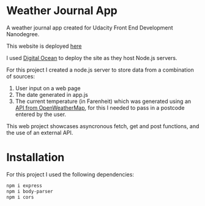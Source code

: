 # Weather Journal App

A weather journal app created for Udacity Front End Development Nanodegree.

This website is deployed [here](https://weather-journal-app-4vfhs.ondigitalocean.app/)

I used [Digital Ocean](https://www.digitalocean.com/) to deploy the site as they host Node.js servers.

For this project I created a node.js server to store data from a combination of sources:

1. User input on a web page
2. The date generated in app.js
3. The current temperature (in Farenheit) which was generated using an [API from OpenWeatherMap](https://openweathermap.org/), for this I needed to pass in a postcode entered by the user. 

This web project showcases asyncronous fetch, get and post functions, and the use of an external API.

# Installation 

For this project I used the following dependencies: 

```bash
npm i express
npm i body-parser
npm i cors
```
